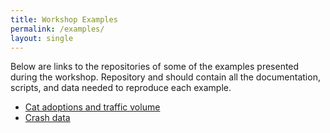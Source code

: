 ```yaml
---
title: Workshop Examples
permalink: /examples/
layout: single
---
```

Below are links to the repositories of some of the examples presented during the workshop. Repository and should contain all the documentation, scripts, and data needed to reproduce each example.

- [Cat adoptions and traffic volume](https://github.com/TC-piRatecat-2018/cat-traffic)
- [Crash data](https://github.com/TC-piRatecat-2018/Crash-Exercise)

